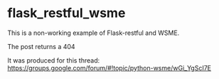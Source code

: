 flask_restful_wsme
==================

This is a non-working example of Flask-restful and WSME.

The post returns a 404

It was produced for this thread: https://groups.google.com/forum/#!topic/python-wsme/wGi_YgScI7E
